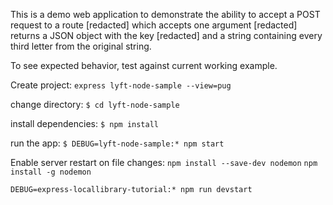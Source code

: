 This is a demo web application to demonstrate the ability to accept a POST request to a route [redacted] which accepts one argument [redacted] returns a JSON object with the key [redacted] and a string containing every third letter from the original string.

To see expected behavior, test against current working example.



Create project: `express lyft-node-sample --view=pug`


change directory:
     `$ cd lyft-node-sample`

   install dependencies:
     `$ npm install`

   run the app:
     `$ DEBUG=lyft-node-sample:* npm start`


Enable server restart on file changes:
`npm install --save-dev nodemon`
`npm install -g nodemon`

`DEBUG=express-locallibrary-tutorial:* npm run devstart`
